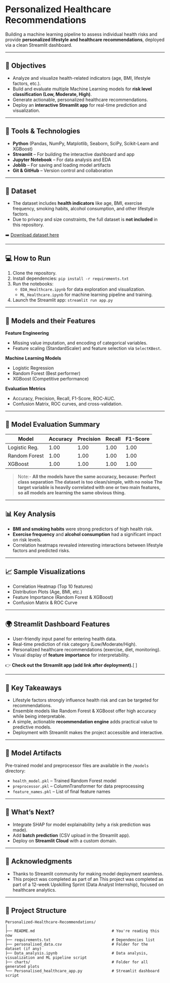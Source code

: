 # Personalized Healthcare Recommendations

Building a machine learning pipeline to assess individual health risks and provide **personalized lifestyle and healthcare recommendations**, deployed via a clean Streamlit dashboard.

---

## 🧠 Objectives

* Analyze and visualize health-related indicators (age, BMI, lifestyle factors, etc.).
* Build and evaluate multiple Machine Learning models for **risk level classification (Low, Moderate, High)**.
* Generate actionable, personalized healthcare recommendations.
* Deploy an **interactive Streamlit app** for real-time prediction and visualization.

---

## 🔧 Tools & Technologies

* **Python** (Pandas, NumPy, Matplotlib, Seaborn, SciPy, Scikit-Learn and XGBoost)
* **Streamlit** – For building the interactive dashboard and app
* **Jupyter Notebook** – For data analysis and EDA
* **Joblib** – For saving and loading model artifacts
* **Git & GitHub** – Version control and collaboration

---

## 📂 Dataset

- The dataset includes **health indicators** like age, BMI, exercise frequency, smoking habits, alcohol consumption, and other lifestyle factors.
- Due to privacy and size constraints, the full dataset is **not included** in this repository.

➡️ [Download dataset here](https://www.kaggle.com/datasets/nailasrivastava/personal_healthcare_recommendations)

---

## 💻 How to Run

1. Clone the repository.
2. Install dependencies: `pip install -r requirements.txt`
3. Run the notebooks:
   * `EDA_Healthcare.ipynb` for data exploration and visualization.
   * `ML_Healthcare.ipynb` for machine learning pipeline and training.
4. Launch the Streamlit app: `streamlit run app.py`
   
---

## 🤖 Models and their Features

**Feature Engineering**

* Missing value imputation, and encoding of categorical variables.
* Feature scaling (StandardScaler) and feature selection via `SelectKBest`.

**Machine Learning Models**

* Logistic Regression
* Random Forest (Best performer)
* XGBoost (Competitive performance)

**Evaluation Metrics**

* Accuracy, Precision, Recall, F1-Score, ROC-AUC.
* Confusion Matrix, ROC curves, and cross-validation.

---

## 🧠 Model Evaluation Summary

| Model         | Accuracy | Precision | Recall | F1-Score |
| ------------- | -------- | --------- | ------ | -------- |
| Logistic Reg. | 1.00     | 1.00      | 1.00   | 1.00     |
| Random Forest | 1.00     | 1.00      | 1.00   | 1.00     |
| XGBoost       | 1.00     | 1.00      | 1.00   | 1.00     |

> Note:- **All the models have the same accuracy, because:
> Perfect class separation 
> The dataset is too clean/simple, with no noise
> The target variable is heavily correlated with one or two main features, so all models are learning the same obvious thing.**

---

## 📊 Key Analysis

* **BMI and smoking habits** were strong predictors of high health risk.
* **Exercise frequency** and **alcohol consumption** had a significant impact on risk levels.
* Correlation heatmaps revealed interesting interactions between lifestyle factors and predicted risks.

---

## 📈 Sample Visualizations

* Correlation Heatmap (Top 10 features)
* Distribution Plots (Age, BMI, etc.)
* Feature Importance (Random Forest & XGBoost)
* Confusion Matrix & ROC Curve

---

## 🌍 Streamlit Dashboard Features

* User-friendly input panel for entering health data.
* Real-time prediction of risk category (Low/Moderate/High).
* Personalized healthcare recommendations (exercise, diet, monitoring).
* Visual display of **feature importance** for interpretability.

👉 **Check out the Streamlit app (add link after deployment).**[ ]

---

## 📝 Key Takeaways

* Lifestyle factors strongly influence health risk and can be targeted for recommendations.
* Ensemble models like Random Forest & XGBoost offer high accuracy while being interpretable.
* A simple, actionable **recommendation engine** adds practical value to predictive models.
* Deployment with Streamlit makes the project accessible and interactive.

---

## 🔐 Model Artifacts

Pre-trained model and preprocessor files are available in the `/models` directory:

* `health_model.pkl` – Trained Random Forest model
* `preprocessor.pkl` – ColumnTransformer for data preprocessing
* `feature_names.pkl` – List of final feature names

---

## 🧩 What’s Next?

* Integrate SHAP for model explainability (why a risk prediction was made).
* Add **batch prediction** (CSV upload in the Streamlit app).
* Deploy on **Streamlit Cloud** with a custom domain.

---

## 🙌 Acknowledgments

* Thanks to Streamlit community for making model deployment seamless.
* This project was completed as part of an This project was completed as part of a 12-week Upskilling Sprint (Data Analyst Internship), focused on healthcare analytics.

---

## 📂 Project Structure

```plaintext
Personalized-Healthcare-Recommendations/
│
├── README.md                                  # You're reading this now
├── requirements.txt                           # Dependencies list
├── personalised_data.csv                      # Folder for the dataset (if any)
├── Data_analysis.ipynb                        # Data analysis, visualization and ML pipeline script
├── charts/                                    # Folder for all generated plots
└── Personalised_healthcare_app.py             # Streamlit dashboard script
